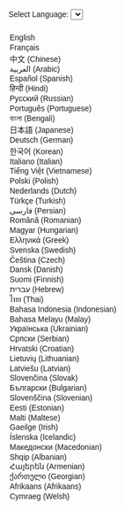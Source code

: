 <!DOCTYPE html>
<html lang="en">
<head>
<meta charset="UTF-8" />
<meta name="viewport" content="width=device-width, initial-scale=1" />
<title>Points Tracker Multilang</title>
<style>
  body { font-family: Arial, sans-serif; margin: 20px; }
  select { margin-bottom: 10px; }
  table { border-collapse: collapse; width: 100%; margin-bottom: 20px;}
  th, td { border: 1px solid #aaa; padding: 6px; text-align: center;}
  th { background-color: #f0f0f0; }
  caption { font-weight: bold; margin-bottom: 5px; }
</style>
</head>
<body>

<label for="lang-select" id="lang-label">Select Language:</label>
<select id="lang-select">
  <option value="en">English</option>
  <option value="fr">Français</option>
  <option value="zh">中文 (Chinese)</option>
  <option value="ar">العربية (Arabic)</option>
  <option value="es">Español (Spanish)</option>
  <option value="hi">हिन्दी (Hindi)</option>
  <option value="ru">Русский (Russian)</option>
  <option value="pt">Português (Portuguese)</option>
  <option value="bn">বাংলা (Bengali)</option>
  <option value="ja">日本語 (Japanese)</option>
  <option value="de">Deutsch (German)</option>
  <option value="ko">한국어 (Korean)</option>
  <option value="it">Italiano (Italian)</option>
  <option value="vi">Tiếng Việt (Vietnamese)</option>
  <option value="pl">Polski (Polish)</option>
  <option value="nl">Nederlands (Dutch)</option>
  <option value="tr">Türkçe (Turkish)</option>
  <option value="fa">فارسی (Persian)</option>
  <option value="ro">Română (Romanian)</option>
  <option value="hu">Magyar (Hungarian)</option>
  <option value="el">Ελληνικά (Greek)</option>
  <option value="sv">Svenska (Swedish)</option>
  <option value="cs">Čeština (Czech)</option>
  <option value="da">Dansk (Danish)</option>
  <option value="fi">Suomi (Finnish)</option>
  <option value="he">עברית (Hebrew)</option>
  <option value="th">ไทย (Thai)</option>
  <option value="id">Bahasa Indonesia (Indonesian)</option>
  <option value="ms">Bahasa Melayu (Malay)</option>
  <option value="uk">Українська (Ukrainian)</option>
  <option value="sr">Српски (Serbian)</option>
  <option value="hr">Hrvatski (Croatian)</option>
  <option value="lt">Lietuvių (Lithuanian)</option>
  <option value="lv">Latviešu (Latvian)</option>
  <option value="sk">Slovenčina (Slovak)</option>
  <option value="bg">Български (Bulgarian)</option>
  <option value="sl">Slovenščina (Slovenian)</option>
  <option value="et">Eesti (Estonian)</option>
  <option value="mt">Malti (Maltese)</option>
  <option value="ga">Gaeilge (Irish)</option>
  <option value="is">Íslenska (Icelandic)</option>
  <option value="mk">Македонски (Macedonian)</option>
  <option value="sq">Shqip (Albanian)</option>
  <option value="hy">Հայերեն (Armenian)</option>
  <option value="ka">ქართული (Georgian)</option>
  <option value="af">Afrikaans (Afrikaans)</option>
  <option value="cy">Cymraeg (Welsh)</option>
</select>

<div id="content"></div>

<script>
// Data for points and translations
const data = {
  en: {
    days: ["Day 1 – City Construction","Day 2 – Basic Skills Up","Day 3 – Pet Training","Day 4 – Hero Development","Day 5 – Power Boost"],
    elements: [
      "Raise Governor Gear Charm max score by 1",
      "Use 1 Truegold to upgrade a building",
      "Use 1m of Speedups for Construction",
      "Use 1m of Speedups for Research",
      "Use 1m of Speedups for Troop Training or Promotion",
      "Finish 1 Intel Mission(s)",
      "Play Hero Roulette 1 Time(s)",
      "Use 1 Rare Hero Shard to ascend Heroes",
      "Use 1 Epic Hero Shard to ascend Heroes",
      "Use 1 Mythic Hero Shard to ascend Heroes",
      "Gather 1000 Bread in the Wilderness",
      "Gather 1000 Wood in the Wilderness",
      "Gather 200 Stone in the Wilderness",
      "Gather 50 Iron in the Wilderness",
      "Raise Pet Advancement Score by 1",
      "Use 1 Advanced Taming Mark(s) to refine Pets",
      "Use 1 Common Taming Mark(s) to refine Pets",
      "Use 1 Hero Gear Forgehammer(s)",
      "Use 1 Widget for Hero Exclusive Gear",
      "Use 1 Mithril",
      "Train 1 Level 1 Troop(s)",
      "Train 1 Level 2 Troop(s)",
      "Train 1 Level 3 Troop(s)",
      "Train 1 Level 4 Troop(s)",
      "Train 1 Level 5 Troop(s)",
      "Train 1 Level 6 Troop(s)",
      "Train 1 Level 7 Troop(s)",
      "Train 1 Level 8 Troop(s)",
      "Train 1 Level 9 Troop(s)",
      "Train 1 Level 10 Troop(s)",
      "Raise Governor Gear max score by 1"
    ],
    scores: [
      [70, null, null, null, null],
      [2000, 2000, null, null, 2000],
      [30, 30, 30, null, 30],
      [30, 30, null, null, 30],
      [30, 30, 30, null, 30],
      [6000, null, 6000, null, 6000],
      [null, 8000, 8000, null, null],
      [null, 350, 350, null, null],
      [null, 1220, 1220, null, null],
      [null, 3040, 3040, null, null],
      [null, 2, null, 2, 2],
      [null, 2, null, 2, 2],
      [null, 2, null, 2, 2],
      [null, 2, null, 2, 2],
      [null, null, 50, null, 50],
      [null, null, 15000, null, 15000],
      [null, null, 1150, null, 1150],
      [null, null, null, 4000, 4000],
      [null, null, null, 8000, 8000],
      [null, null, null, 40000, 40000],
      [null, null, null, 3, null],
      [null, null, null, 4, null],
      [null, null, null, 5, null],
      [null, null, null, 8, null],
      [null, null, null, 12, null],
      [null, null, null, 18, null],
      [null, null, null, 25, null],
      [null, null, null, 35, null],
      [null, null, null, 45, null],
      [null, null, null, 60, null],
      [null, null, null, null, 36]
    ],
    equipLegendTitle: "Governor Gear Rarity Level Up Scores",
    equipLegend: [
      ["Uncommon",1125],
      ["Uncommon (1-Star)",1875],
      ["Rare",3000],
      ["Rare (1-Star)",4500],
      ["Rare (2-Star)",5100],
      ["Rare (3-Star)",5400],
      ["Epic",3230],
      ["Epic (1-Star)",3230],
      ["Epic (2-Star)",3225],
      ["Epic (3-Star)",3225],
      ["Epic T1",3440],
      ["Epic T1 (1-Star)",3440],
      ["Epic T1 (2-Star)",4085],
      ["Epic T1 (3-Star)",4085],
      ["Mythic",6250],
      ["Mythic (1-Star)",6250],
      ["Mythic (2-Star)",
